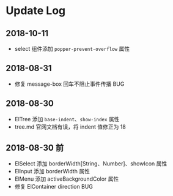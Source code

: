 # Update Log

## 2018-10-11
- select 组件添加 `popper-prevent-overflow` 属性

## 2018-08-31
- 修复 message-box 回车不阻止事件传播 BUG

## 2018-08-30
- ElTree 添加 `base-indent`、`show-index` 属性
- tree.md 官网文档有误，将 indent 值修正为 18

## 2018-08-30 前

- ElSelect 添加 borderWidth\[String、Number]、showIcon  属性
- ElInput 添加 borderWidth 属性
- ElMenu 添加 activeBackgroundColor 属性
- 修复 ElContainer direction BUG

